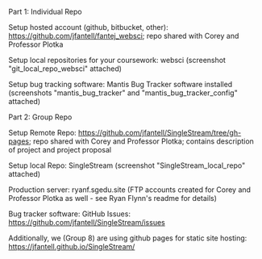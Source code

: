 Part 1: Individual Repo

Setup hosted account (github, bitbucket, other): https://github.com/jfantell/fantej_websci; repo shared with Corey and Professor Plotka

Setup local repositories for your coursework: websci (screenshot "git_local_repo_websci" attached)

Setup bug tracking software: Mantis Bug Tracker software installed (screenshots "mantis_bug_tracker" and "mantis_bug_tracker_config" attached)


Part 2: Group Repo

Setup Remote Repo: https://github.com/jfantell/SingleStream/tree/gh-pages; repo shared with Corey and Professor Plotka; contains description of project and project proposal

Setup local Repo: SingleStream (screenshot "SingleStream_local_repo" attached)

Production server: ryanf.sgedu.site (FTP accounts created for Corey and Professor Plotka as well - see Ryan Flynn's readme for details)

Bug tracker software: GitHub Issues: https://github.com/jfantell/SingleStream/issues



Additionally, we (Group 8) are using github pages for static site hosting:
https://jfantell.github.io/SingleStream/


